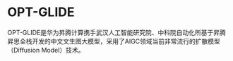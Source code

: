 # OPT-GLIDE
OPT-GLIDE是华为昇腾计算携手武汉人工智能研究院、中科院自动化所基于昇腾昇思全栈开发的中文文生图大模型，采用了AIGC领域当前非常流行的扩散模型（Diffusion Model）技术。
